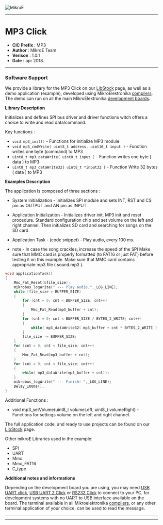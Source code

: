 ![MikroE](http://www.mikroe.com/img/designs/beta/logo_small.png)

---

# MP3 Click

- **CIC Prefix**  : MP3
- **Author**      : MikroE Team
- **Verison**     : 1.0.1
- **Date**        : apr 2018.

---


### Software Support

We provide a library for the MP3 Click on our [LibStock](https://libstock.mikroe.com/projects/view/207/mp3-click) 
page, as well as a demo application (example), developed using MikroElektronika 
[compilers](http://shop.mikroe.com/compilers). The demo can run on all the main 
MikroElektronika [development boards](http://shop.mikroe.com/development-boards).

**Library Description**

Initializes and defines SPI bus driver and driver functions witch offers a choice to write and read data/command. 

Key functions :

- ``` void mp3_init() ``` - Functions for initialize MP3 module
- ``` void mp3_cmdWrite( uint8_t address, uint16_t input ) ``` - Function writes one byte (command) to MP3
- ``` uint8_t mp3_dataWrite( uint8_t input ) ``` - Function writes one byte ( data ) to MP3
- ``` uint8_t mp3_dataWrite32( uint8_t *input32 ) ``` - Function Write 32 bytes ( data ) to MP3

**Examples Description**

The application is composed of three sections :

- System Initialization - Initializes SPI module and sets INT, RST and CS pin as OUTPUT and AN pin as INPUT
- Application Initialization - Initializes driver init, MP3 init and reset procedure. 
                               Standard configuration chip and set volume on the left and right channel.
                               Then initializes SD card and searching for songs on the SD card.
- Application Task - (code snippet) - Play audio, every 100 ms.

- note - In case the song crackles, increase the speed of the SPI
         Make sure that MMC card is properly formatted (to FAT16 or just FAT) before testing it on this example.
         Make sure that MMC card contains appropriate mp3 file ( sound.mp3 ).


```.c
void applicationTask()
{
    Mmc_Fat_Reset(&file_size);
    mikrobus_logWrite(" --- Play audio.",_LOG_LINE);
    while (file_size > BUFFER_SIZE)
    {
        for (cnt = 0; cnt < BUFFER_SIZE; cnt++)
        {
            Mmc_Fat_Read(mp3_buffer + cnt);
        }
        for (cnt = 0; cnt < BUFFER_SIZE / BYTES_2_WRITE; cnt++)
        {
            while( mp3_dataWrite32( mp3_buffer + cnt * BYTES_2_WRITE ));
        }
        file_size -= BUFFER_SIZE;
    }
    for (cnt = 0; cnt < file_size; cnt++)
    {
        Mmc_Fat_Read(mp3_buffer + cnt);
    }
    for (cnt = 0; cnt < file_size; cnt++)
    {
        while( mp3_dataWrite(mp3_buffer + cnt));
    }
    mikrobus_logWrite(" --- Finish! ",_LOG_LINE);
    Delay_100ms();
}
```

Additional Functions :

- void mp3_setVolume(uint8_t volumeLeft, uint8_t volumeRight) - Functions for settings volume on the left and right channel.

The full application code, and ready to use projects can be found on our 
[LibStock](https://libstock.mikroe.com/projects/view/207/mp3-click) page.

Other mikroE Libraries used in the example:

- SPI
- UART
- Mmc
- Mmc_FAT16
- C_type

**Additional notes and informations**

Depending on the development board you are using, you may need 
[USB UART click](http://shop.mikroe.com/usb-uart-click), 
[USB UART 2 Click](http://shop.mikroe.com/usb-uart-2-click) or 
[RS232 Click](http://shop.mikroe.com/rs232-click) to connect to your PC, for 
development systems with no UART to USB interface available on the board. The 
terminal available in all Mikroelektronika 
[compilers](http://shop.mikroe.com/compilers), or any other terminal application 
of your choice, can be used to read the message.

---
---

